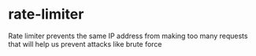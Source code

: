 # rate-limiter
Rate limiter prevents the same IP address from making too many requests that will help us prevent attacks like brute force
